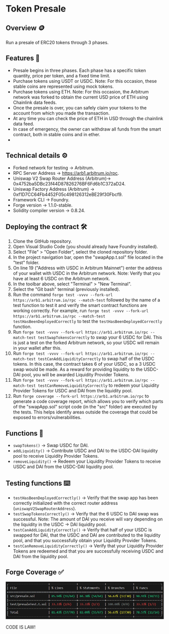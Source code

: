 # Token Presale
## Overview 🪙
Run a presale of ERC20 tokens through 3 phases.
## Features 📃
* Presale begins in three phases. Each phase has a specific token quantity, price per token, and a fixed time limit.
* Purchase tokens using USDT or USDC. Note: For this occasion, these stable coins are represented using mock tokens.
* Purchase tokens using ETH. Note: For this occasion, the Arbitrum network was forked to obtain the current USD price of ETH using Chainlink data feeds.
* Once the presale is over, you can safely claim your tokens to the account from which you made the transaction.
* At any time you can check the price of ETH in USD through the chainlink data feed.
* In case of emergency, the owner can withdraw all funds from the smart contract, both in stable coins and in ether.
* 
## Technical details ⚙️
* Forked network for testing -> Arbitrum.
* RPC Server Address -> https://arb1.arbitrum.io/rpc.
* Uniswap V2 Swap Router Address (Arbitrum)-> 0x4752ba5DBc23f44D87826276BF6Fd6b1C372aD24.
* Uniswap Factory Address (Arbitrum) -> 0xf1D7CC64Fb4452F05c498126312eBE29f30Fbcf9.
* Framework CLI -> Foundry.
* Forge version -> 1.1.0-stable.
* Solidity compiler version -> 0.8.24.
## Deploying the contract 🛠️
1. Clone the GitHub repository.
2. Open Visual Studio Code (you should already have Foundry installed).
3. Select "File" > "Open Folder", select the cloned repository folder.
4. In the project navigation bar, open the "swapApp.t.sol" file located in the "test" folder.
5. On line 19 ("Address with USDC in Arbitrum Mainnet") enter the address of your wallet with USDC in the Arbitrum network. Note: Verify that you have at least 6 USDC on the Arbitrum network.
6. In the toolbar above, select "Terminal" > "New Terminal".
7. Select the "Git bash" terminal (previously installed).
8. Run the command `forge test -vvvv --fork-url https://arb1.arbitrum.io/rpc --match-test` followed by the name of a test function to test it and verify the smart contract functions are working correctly. For example, run `forge test -vvvv --fork-url https://arb1.arbitrum.io/rpc --match-test testHasBeenDeployedCorrectly` to test the `testHasBeenDeployedCorrectly` function.
9. Run `forge test -vvvv --fork-url https://arb1.arbitrum.io/rpc --match-test testSwapTokensCorrectly` to swap your 6 USDC for DAI. This is just a test on the forked Arbitrum network, so your USDC will remain in your wallet after this.
10. Run `forge test -vvvv --fork-url https://arb1.arbitrum.io/rpc --match-test testCanAddLiquidityCorrectly` to swap half of the USDC tokens. In this case, the contract takes 6 of your USDC, so a 3 USDC swap would be made. As a reward for providing liquidity to the USDC-DAI pool, you will be awarded Liquidity Provider Tokens.
11. Run `forge test -vvvv --fork-url https://arb1.arbitrum.io/rpc --match-test testCanRemoveLiquidityCorrectly` to redeem your Liquidity Provider Tokens for USDC and DAI from the liquidity pool.
12. Run `forge coverage --fork-url https://arb1.arbitrum.io/rpc` to generate a code coverage report, which allows you to verify which parts of the "swapApp.sol" script code (in the "src" folder) are executed by the tests. This helps identify areas outside the coverage that could be exposed to errors/vulnerabilities.
## Functions 📌
* `swapTokens()` -> Swap USDC for DAI.
* `addLiquidity()` -> Contribute USDC and DAI to the USDC-DAI liquidity pool to receive Liquidity Provider Tokens.
* `removeLiquidity()` -> Redeem your Liquidity Provider Tokens to receive USDC and DAI from the USDC-DAI liquidity pool.
## Testing functions ⌨️
* `testHasBeenDeployedCorrectly()` -> Verify that the swap app has been correctly initialized with the correct router address (`uniswapV2SwapRouterAddress`).
* `testSwapTokensCorrectly()` -> Verify that the 6 USDC to DAI swap was successful. Note: The amount of DAI you receive will vary depending on the liquidity in the USDC -> DAI liquidity pool.
* `testCanAddLiquidityCorrectly()` -> Verify that half of your USDC is swapped for DAI, that the USDC and DAI are contributed to the liquidity pool, and that you successfully obtain your Liquidity Provider Tokens.
* `testCanRemoveLiquidityCorrectly()` -> Verify that your Liquidity Provider Tokens are redeemed and that you are successfully receiving USDC and DAI from the liquidity pool.
## Forge Coverage ✅
![Forge Coverage](images/forgeCoverage.png)  

CODE IS LAW!
